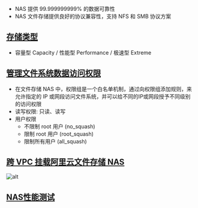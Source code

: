- NAS 提供 99.999999999% 的数据可靠性
- NAS 文件存储提供良好的协议兼容性，支持 NFS 和 SMB 协议方案

## [存储类型](https://help.aliyun.com/document_detail/61136.html)
 - 容量型 Capacity / 性能型 Performance / 极速型 Extreme

## [管理文件系统数据访问权限](https://help.aliyun.com/document_detail/27534.html)
- 在文件存储 NAS 中，权限组是一个白名单机制，通过向权限组添加规则，来允许指定的 IP 或网段访问文件系统，并可以给不同的IP或网段授予不同级别的访问权限
- 读写权限: 只读、读写
- 用户权限
  - 不限制 root 用户 (no_squash)
  - 限制 root 用户 (root_squash)
  - 限制所有用户 (all_squash)

## [跨 VPC 挂载阿里云文件存储 NAS](https://help.aliyun.com/document_detail/108665.html)

![alt](https://static-aliyun-doc.oss-cn-hangzhou.aliyuncs.com/assets/img/132139/155652958139613_zh-CN.png)

## [NAS性能测试](https://help.aliyun.com/document_detail/95501.html)